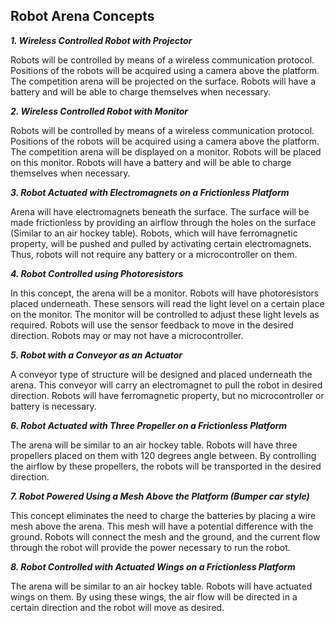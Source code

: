 ## Robot Arena Concepts

***1. Wireless Controlled Robot with Projector***

Robots will be controlled by means of a wireless communication protocol. Positions of the robots will be 
acquired using a camera above the platform. The competition arena will be projected on the surface. Robots 
will have a battery and will be able to charge themselves when necessary.

***2. Wireless Controlled Robot with Monitor***

Robots will be controlled by means of a wireless communication protocol. Positions of the robots will be 
acquired using a camera above the platform. The competition arena will be displayed on a monitor. Robots will 
be placed on this monitor. Robots will have a battery and will be able to charge themselves when necessary.

***3. Robot Actuated with Electromagnets on a Frictionless Platform***

Arena will have electromagnets beneath the surface. The surface will be made frictionless by providing an airflow
through the holes on the surface (Similar to an air hockey table). Robots, which will have ferromagnetic property, 
will be pushed and pulled by activating certain electromagnets. Thus, robots will not require any battery or a 
microcontroller on them.

***4. Robot Controlled using Photoresistors***

In this concept, the arena will be a monitor. Robots will have photoresistors placed underneath. These sensors 
will read the light level on a certain place on the monitor. The monitor will be controlled to adjust these light
levels as required. Robots will use the sensor feedback to move in the desired direction. Robots may or may not 
have a microcontroller.

***5. Robot with a Conveyor as an Actuator***

A conveyor type of structure will be designed and placed underneath the arena. This conveyor will carry an 
electromagnet to pull the robot in desired direction. Robots will have ferromagnetic property, but no microcontroller
or battery is necessary.

***6. Robot Actuated with Three Propeller on a Frictionless Platform***

The arena will be similar to an air hockey table. Robots will have three propellers placed on them with 120 degrees 
angle between. By controlling the airflow by these propellers, the robots will be transported in the desired direction.

***7. Robot Powered Using a Mesh Above the Platform (Bumper car style)***

This concept eliminates the need to charge the batteries by placing a wire mesh above the arena. This mesh will have 
a potential difference with the ground. Robots will connect the mesh and the ground, and the current flow through the 
robot will provide the power necessary to run the robot. 

***8. Robot Controlled with Actuated Wings on a Frictionless Platform***

The arena will be similar to an air hockey table. Robots will have actuated wings on them. By using these wings, the 
air flow will be directed in a certain direction and the robot will move as desired.



